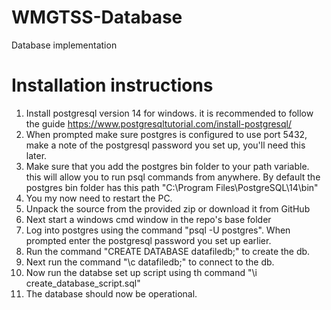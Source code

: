 # WMGTSS-Database
Database implementation

# Installation instructions

1. Install postgresql version 14 for windows. it is recommended to follow the guide https://www.postgresqltutorial.com/install-postgresql/
2. When prompted make sure postgres is configured to use port 5432, make a note of the postgresql password you set up, you'll need this later. 
3. Make sure that you add the postgres bin folder to your path variable. this will allow you to run psql commands from anywhere. By default the postgres bin folder has this path "C:\Program Files\PostgreSQL\14\bin"
4. You my now need to restart the PC.
4. Unpack the source from the provided zip or download it from GitHub
5. Next start a windows cmd window in the repo's base folder
7. Log into postgres using the command "psql -U postgres". When prompted enter the postgresql password you set up earlier.
8. Run the command "CREATE DATABASE datafiledb;" to create the db. 
9. Next run the command "\c datafiledb;" to connect to the db.
10. Now run the databse set up script using th command "\i create_database_script.sql"
11. The database should now be operational. 
